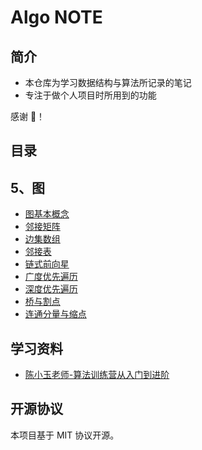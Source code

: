 # Algo NOTE

## 简介

- 本仓库为学习数据结构与算法所记录的笔记
- 专注于做个人项目时所用到的功能

感谢 🙏！

## 目录

## 5、图

- [图基本概念](docs/5-1a-邻接矩阵.md)
- [邻接矩阵](docs/5-1b-邻接矩阵.md)
- [边集数组](docs/5-1c-边集数组.md)
- [邻接表](docs/5-1d-邻接表.md)
- [链式前向星](docs/5-1e-链式前向星.md)
- [广度优先遍历](docs/5-2a-广度优先遍历.md)
- [深度优先遍历](docs/5-2b-深度优先遍历.md)
- [桥与割点](docs/5-3a-桥与割点.md)
- [连通分量与缩点](docs/5-3b-连通分量与缩点.md)

## 学习资料

- [陈小玉老师-算法训练营从入门到进阶](https://study.163.com/instructor/1034952459.htm?_trace_c_p_k2_=cea3946369924229a03b0e99be96d0bb)

## 开源协议

本项目基于 MIT 协议开源。
